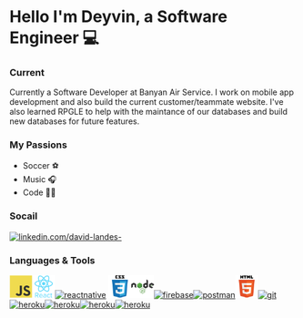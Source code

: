 # Hello I'm Deyvin, a Software Engineer  💻

### Current
Currently a Software Developer at Banyan Air Service. 
I work on mobile app development and also build the current customer/teammate website.
I've also learned RPGLE to help with the maintance of our databases and build new databases for future features.

### My Passions
- Soccer ⚽️
- Music 🎧
- Code 👨‍💻

### Socail 
<a href="www.linkedin.com/in/deyvincano" target="blank"><img align="center" src="https://raw.githubusercontent.com/rahuldkjain/github-profile-readme-generator/master/src/images/icons/Social/linked-in-alt.svg" alt="linkedin.com/david-landes-" height="30" width="40" /></a>

### Languages & Tools
<a href="https://developer.mozilla.org/en-US/docs/Web/JavaScript" target="_blank" rel="noreferrer"> <img src="https://raw.githubusercontent.com/devicons/devicon/master/icons/javascript/javascript-original.svg" alt="javascript" width="40" height="40"/></a><a href="https://reactjs.org/" target="_blank" rel="noreferrer"><img src="https://raw.githubusercontent.com/devicons/devicon/master/icons/react/react-original-wordmark.svg" alt="react" width="40" height="40"/></a><a href="https://reactnative.dev/" target="_blank" rel="noreferrer"><img src="https://reactnative.dev/img/header_logo.svg" alt="reactnative" width="40" height="40"/></a></a> <a href="https://www.w3schools.com/css/" target="_blank" rel="noreferrer"> <img src="https://raw.githubusercontent.com/devicons/devicon/master/icons/css3/css3-original-wordmark.svg" alt="css3" width="40" height="40"/></a><a href="https://nodejs.org" target="_blank" rel="noreferrer"><img src="https://raw.githubusercontent.com/devicons/devicon/master/icons/nodejs/nodejs-original-wordmark.svg" alt="nodejs" width="40" height="40"/></a><a href="https://firebase.google.com/" target="_blank" rel="noreferrer"><img src="https://www.vectorlogo.zone/logos/firebase/firebase-icon.svg" alt="firebase" width="40" height="40"/></a><a href="https://postman.com" target="_blank" rel="noreferrer"><img src="https://www.vectorlogo.zone/logos/getpostman/getpostman-icon.svg" alt="postman" width="40" height="40"/></a><a href="https://www.w3.org/html/" target="_blank" rel="noreferrer"><img src="https://raw.githubusercontent.com/devicons/devicon/master/icons/html5/html5-original-wordmark.svg" alt="html5" width="40" height="40"/></a><a href="https://git-scm.com/" target="_blank" rel="noreferrer"><img src="https://www.vectorlogo.zone/logos/git-scm/git-scm-icon.svg" alt="git" width="40" height="40"/></a><a href="https://heroku.com" target="_blank" rel="noreferrer"><img src="https://www.vectorlogo.zone/logos/heroku/heroku-icon.svg" alt="heroku" width="40" height="40"/></a><a href="https://www.ibm.com/docs/en/i/7.4?topic=introduction-rpg-programming-in-ile" target="_blank" rel="noreferrer"><img src="https://msa.edu.eg/msauniversity/media/k2/items/cache/e77c42b294824a0fd96615ce3f0632e4_L.jpg?t=20200127_101646" alt="heroku" width="40" height="40"/></a><a href="https://www.python.org" target="_blank" rel="noreferrer"><img src="https://upload.wikimedia.org/wikipedia/commons/thumb/0/0a/Python.svg/640px-Python.svg.png" alt="heroku" width="40" height="40"/></a><a href="https://www.w3schools.com/sql/" target="_blank" rel="noreferrer"><img src="https://upload.wikimedia.org/wikipedia/commons/8/87/Sql_data_base_with_logo.png" alt="heroku" width="40" height="40"/></a>

